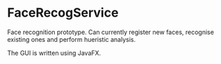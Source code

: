 # FaceRecogService
Face recognition prototype. Can currently register new faces, recognise existing ones and perform hueristic analysis.

The GUI is written using JavaFX.
